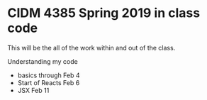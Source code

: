# CIDM 4385 Spring 2019 in class code

This will be the all of the work within and out of the class.

Understanding my code 
* basics through Feb 4
* Start of Reacts Feb 6
* JSX Feb 11